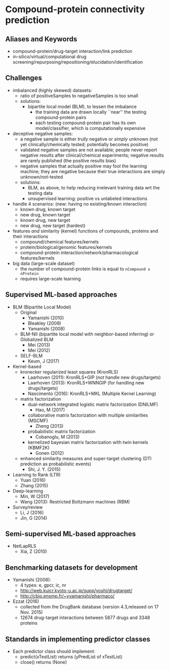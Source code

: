 # Compound-protein connectivity prediction

## Aliases and Keywords
* compound-protein/drug-target interaction/link prediction
* in-silico/virtual/computational drug screening/repurposing/repositioning/elucidation/identification

## Challenges
* imbalanced (highly skewed) datasets:
  * ratio of positiveSamples to negativeSamples is too small
  * solutions:
    * bipartite local model (BLM), to lessen the imbalance
      * the training data are drawn locally ``near'' the testing compound-protein pairs
      * each testing compound-protein pair has its own model/classifier, which is computationally expensive
* deceptive negative samples:
  * a negative sample is either _trully_ negative or _simply_ unknown
    (not yet clinically/chemically tested; potentially becomes positive)
  * validated negative samples are not available;
    people never report negative results after clinical/chemical experiments;
    negative results are rarely published (the positive results bias)
  * negative samples that actually positive may fool the learning machine;
    they are negative because their true interactions are simply unknown/not-tested
  * solutions:
    * BLM, as above, to help reducing irrelevant training data wrt the testing data
    * unsupervised learning: positive vs unlabeled interactions
* handle 4 scenarios: (new: having no existing/known interaction)
  * known drug, known target
  * new drug, known target
  * known drug, new target
  * new drug, new target (hardest)
* features _and_ similarity (kernel) functions of compounds, proteins and their interactions
  * compound/chemical features/kernels
  * protein/biological/genomic features/kernels
  * compound-protein interaction/network/pharmacological features/kernels
* big data (large-scale dataset)
  * the number of compound-protein links is equal to `nCompound x nProtein`
  * requires large-scale learning

## Supervised ML-based approaches
* BLM (Bipartite Local Model)
  * Original
    * Yamanishi (2010)
    * Bleakley (2009)
    * Yamanishi (2008)
  * BLM-NII (bipartite local model with neighbor-based inferring) or Globalized BLM
    * Mei (2013)
    * Mei (2012)
  * SELF-BLM
    * Keum, J (2017)
* Kernel-based
  * kronecker regularized least squares (KronRLS)
    * Laarhoven (2011): KronRLS+GIP (_not_ handle new drugs/targets)
    * Laarhoven (2013): KronRLS+WNNGIP (for handling new drugs/targets)
    * Nascimento (2016): KronRLS+MKL (Multiple Kernel Learning)
  * matrix factorization
    * dual-network integrated logistic matrix factorization (DNILMF)
      * Hao, M (2017)
    * collaborative matrix factorization with multiple similarities (MSCMF)
      * Zheng (2013)
    * probabilistic matrix factorization
      * Cobanoglu, M (2013)
    * kernelized bayesian matrix factorization with twin kernels (KBMF2K)
      * Gonen (2012)
  * enhanced similarity measures and super-target clustering (DTI prediction as probabilistic events)
    * Shi, J. Y. (2015)
* Learning to Rank (LTR)
  * Yuan (2016)
  * Zhang (2015)
* Deep-learning
  * Min, W (2017)
  * Wang (2013): Restricted Boltzmann machines (RBM)
* Survey/review
  * Li, J (2016)
  * Jin, G (2014)

## Semi-supervised ML-based approaches
* NetLapRLS
  * Xia, Z (2010)

## Benchmarking datasets for development
* Yamanishi (2008):
  * 4 types: e, gpcr, ic, nr
  * http://web.kuicr.kyoto-u.ac.jp/supp/yoshi/drugtarget/
  * http://cbio.ensmp.fr/~yyamanishi/pharmaco/
* Ezzat (2016)
  * collected from the DrugBank database (version 4.3,released on 17 Nov. 2015)
  * 12674 drug-target interactions between 5877 drugs and 3348 proteins

## Standards in implementing predictor classes
* Each predictor class should implement:
  * predict(xTestList) returns (yPredList of xTestList)
  * close() returns (None)
